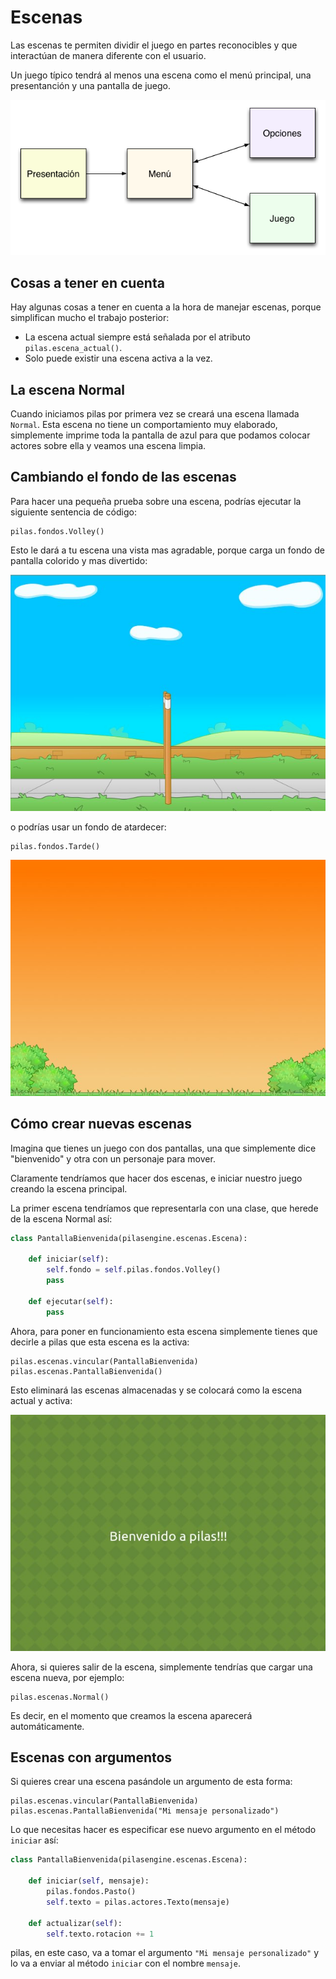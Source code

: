 # Escenas


Las escenas te permiten dividir el juego en partes
reconocibles y que interactúan de manera diferente
con el usuario.

Un juego típico tendrá al menos una escena como
el menú principal, una presentanción y una
pantalla de juego.


![](imagenes/escenas/escenas_juego.png)


## Cosas a tener en cuenta

Hay algunas cosas a tener en cuenta
a la hora de manejar escenas, porque
simplifican mucho el trabajo posterior:

- La escena actual siempre está señalada por el atributo ``pilas.escena_actual()``.
- Solo puede existir una escena activa a la vez.


## La escena Normal

Cuando iniciamos pilas por primera vez se creará
una escena llamada ``Normal``. Esta escena no
tiene un comportamiento muy elaborado, simplemente
imprime toda la pantalla de azul para que
podamos colocar actores sobre ella y veamos una
escena limpia.

## Cambiando el fondo de las escenas

Para hacer una pequeña prueba sobre una
escena, podrías ejecutar la siguiente sentencia
de código:

    pilas.fondos.Volley()

Esto le dará a tu escena una vista
mas agradable, porque carga un fondo de
pantalla colorido y mas divertido:

![](imagenes/escenas/paisaje.jpg)

o podrías usar un fondo de atardecer:

    pilas.fondos.Tarde()

![](imagenes/escenas/tarde.jpg)

## Cómo crear nuevas escenas

Imagina que tienes un juego con dos pantallas, una
que simplemente dice "bienvenido" y  otra con
un personaje para mover.

Claramente tendríamos que hacer dos escenas, e iniciar
nuestro juego creando la escena principal.

La primer escena tendríamos que representarla
con una clase, que herede de la escena Normal
así:

```python
class PantallaBienvenida(pilasengine.escenas.Escena):

    def iniciar(self):
        self.fondo = self.pilas.fondos.Volley()
        pass

    def ejecutar(self):
        pass
```

Ahora, para poner en funcionamiento esta escena
simplemente tienes que decirle a pilas que esta escena es la activa:


    pilas.escenas.vincular(PantallaBienvenida)
    pilas.escenas.PantallaBienvenida()

Esto eliminará las escenas almacenadas y se colocará como la escena
actual y activa:

![](imagenes/escenas/escena_simple.jpg)

Ahora, si quieres salir de la escena, simplemente tendrías
que cargar una escena nueva, por ejemplo:

    pilas.escenas.Normal()

Es decir, en el momento que creamos la escena aparecerá automáticamente.


## Escenas con argumentos

Si quieres crear una escena pasándole un argumento de esta forma:

    pilas.escenas.vincular(PantallaBienvenida)
    pilas.escenas.PantallaBienvenida("Mi mensaje personalizado")

Lo que necesitas hacer es especificar ese nuevo argumento en el método
``iniciar`` así:

```python
class PantallaBienvenida(pilasengine.escenas.Escena):

    def iniciar(self, mensaje):
        pilas.fondos.Pasto()
        self.texto = pilas.actores.Texto(mensaje)

    def actualizar(self):
        self.texto.rotacion += 1
```

pilas, en este caso, va a tomar el argumento ``"Mi mensaje personalizado"`` y lo
va a enviar al método ``iniciar`` con el nombre ``mensaje``.
